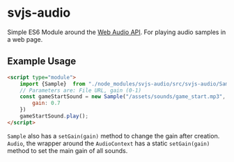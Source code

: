 # svjs-audio

Simple ES6 Module around the [Web Audio API](https://developer.mozilla.org/de/docs/Web/API/Web_Audio_API).
For playing audio samples in a web page.

## Example Usage

```html
<script type="module">
    import {Sample}  from "./node_modules/svjs-audio/src/svjs-audio/Sample
    // Parameters are: File URL, gain (0-1)
    const gameStartSound = new Sample("/assets/sounds/game_start.mp3", {
        gain: 0.7
    })
    gameStartSound.play();
</script>
```

`Sample` also has a `setGain(gain)` method to change the gain after creation.
`Audio`, the wrapper around the `AudioContext` has a static `setGain(gain)` method to set the main gain
of all sounds.